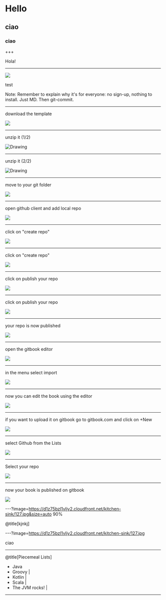 
# Hello

## ciao

### ciao

+++

Hola!

---

![](/assets/Screenshot-2018-01-04-15.23.26.jpg)

test

Note:
Remember to explain why it's for everyone: no sign-up, nothing to install.
Just MD. Then git-commit.

---

<!-- <img src="" alt="Drawing" style="width: 200px;" class="roar"/> -->

download the template

![](/assets/Screenshot-2018-01-04-15.23.26.jpg)

---

unzip it (1/2)

<img src="/assets/Screenshot-2018-01-04-15.25.57.jpg" alt="Drawing" />

---

unzip it (2/2)

<img src="/assets/Screenshot-2018-01-04-15.26.30.jpg" alt="Drawing" class="roar"/>


---

move to your git folder

![](/assets/Screenshot-2018-01-04-15.27.59.jpg)

---


open github client and add local repo

![](/assets/Screenshot-2018-01-04-15.28.34.jpg)

---

click on "create repo"

![](/assets/Screenshot-2018-01-04-15.28.55.jpg)

---

click on "create repo"

![](/assets/Screenshot-2018-01-04-15.29.21.jpg)

---

click on publish your repo

![](/assets/Screenshot-2018-01-04-15.29.41.jpg)

---

click on publish your repo

![](/assets/Screenshot-2018-01-04-15.29.58.jpg)

---

your repo is now published

![](/assets/Screenshot-2018-01-04-15.33.02.jpg)

---

open the gitbook editor

![](/assets/Screenshot-2018-01-04-15.32.25.jpg)

---

in the menu select import

![](/assets/Screenshot-2018-01-04-15.33.23.jpg)


---

now you can edit the book using the editor

![](/assets/Screenshot-2018-01-04-15.35.19.jpg)


---

if you want to upload it on gitbook go to gitbook.com and click on +New

![](/assets/Screenshot-2018-01-04-15.36.12.jpg)


---

select Github from the Lists

![](/assets/Screenshot-2018-01-04-15.36.24.jpg)


---

Select your repo

![](/assets/Screenshot-2018-01-04-15.36.34.jpg)


---

now your book is published on gitbook

![](/assets/Screenshot-2018-01-04-15.41.42.jpg)

---?image=https://d1z75bzl1vljy2.cloudfront.net/kitchen-sink/127.jpg&size=auto 90%

@title[kjnkj]

---?image=https://d1z75bzl1vljy2.cloudfront.net/kitchen-sink/127.jpg

ciao


---

@title[Piecemeal Lists]

- Java
- Groovy |
- Kotlin |
- Scala  |
- The JVM rocks! |

---
